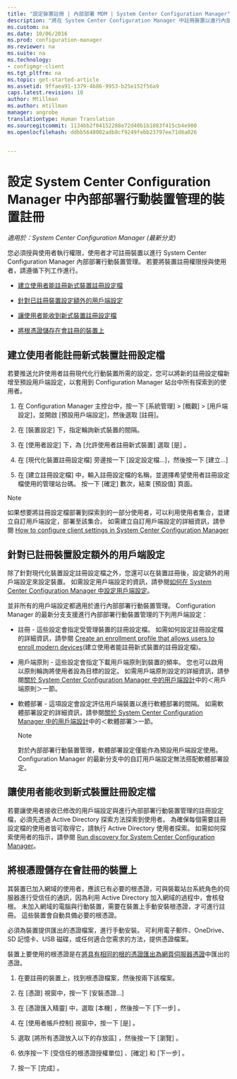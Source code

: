 ```yaml
---
title: "設定裝置註冊 | 內部部署 MDM | System Center Configuration Manager"
description: "將在 System Center Configuration Manager 中註冊裝置以進行內部部署行動裝置管理的權限授與使用者。"
ms.custom: na
ms.date: 10/06/2016
ms.prod: configuration-manager
ms.reviewer: na
ms.suite: na
ms.technology:
- configmgr-client
ms.tgt_pltfrm: na
ms.topic: get-started-article
ms.assetid: 9ffaea91-1379-4b86-9953-b25e152f56a9
caps.latest.revision: 10
author: Mtillman
ms.author: mtillman
manager: angrobe
translationtype: Human Translation
ms.sourcegitcommit: 1134bb2f04152288e72d40b1b1083f415cb4e900
ms.openlocfilehash: ddbb5648002adb8cf9249febb23797ee71d8a026


---
```

# <a name="set-up-device-enrollment-for-on-premises-mobile-device-management-in-system-center-configuration-manager"></a>設定 System Center Configuration Manager 中內部部署行動裝置管理的裝置註冊

*適用於：System Center Configuration Manager (最新分支)*

您必須授與使用者執行權限，使用者才可註冊裝置以進行 System Center Configuration Manager 內部部署行動裝置管理。 若要將裝置註冊權限授與使用者，請遵循下列工作進行。

-   [建立使用者能註冊新式裝置註冊設定檔](#bkmk_createProf)  

-   [針對已註冊裝置設定額外的用戶端設定](#bkmk_addClient)  

-   [讓使用者能收到新式裝置註冊設定檔](#bkmk_enableUsers)  

-   [將根憑證儲存在會註冊的裝置上](#bkmk_storeCert)  

##  <a name="a-namebkmkcreateprofa-create-an-enrollment-profile-that-allows-users-to-enroll-modern-devices"></a><a name="bkmk_createProf"></a> 建立使用者能註冊新式裝置註冊設定檔  
 若要推送允許使用者註冊現代化行動裝置所需的設定，您可以將新的註冊設定檔新增至預設用戶端設定，以套用到 Configuration Manager 站台中所有探索到的使用者。  

1.  在 Configuration Manager 主控台中，按一下 [系統管理] > [概觀] > [用戶端設定]，並開啟 [預設用戶端設定]，然後選取 [註冊]。  

2.  在 [裝置設定] 下，指定輪詢新式裝置的間隔。  

3.  在 [使用者設定] 下，為 [允許使用者註冊新式裝置]  選取 [是] 。  

4.  在 [現代化裝置註冊設定檔] 旁邊按一下 [設定設定檔...]，然後按一下 [建立...]  

5.  在 [建立註冊設定檔] 中，輸入註冊設定檔的名稱，並選擇希望使用者註冊設定檔使用的管理站台碼。 按一下 [確定]  數次，結束 [預設值] 頁面。  

> [!NOTE]  
>  如果想要將註冊設定檔部署到探索到的一部分使用者，可以利用使用者集合，並建立自訂用戶端設定，部署至該集合。 如需建立自訂用戶端設定的詳細資訊，請參閱 [How to configure client settings in System Center Configuration Manager](../../core/clients/deploy/configure-client-settings.md)  

##  <a name="a-namebkmkaddclienta-set-up-additional-client-settings-for-enrolled-devices"></a><a name="bkmk_addClient"></a> 針對已註冊裝置設定額外的用戶端設定  
 除了針對現代化裝置設定註冊設定檔之外，您還可以在裝置註冊後，設定額外的用戶端設定來設定裝置。  如需設定用戶端設定的資訊，請參閱[如何在 System Center Configuration Manager 中設定用戶端設定](../../core/clients/deploy/configure-client-settings.md)。  

 並非所有的用戶端設定都適用於進行內部部署行動裝置管理。 Configuration Manager 的最新分支支援進行內部部署行動裝置管理的下列用戶端設定：  

-   註冊 - 這些設定會指定受管理裝置的註冊設定檔。 如需如何設定註冊設定檔的詳細資訊，請參閱 [Create an enrollment profile that allows users to enroll modern devices](#bkmk_createProf)(建立使用者能註冊新式裝置的註冊設定檔)。  

-   用戶端原則 - 這些設定會指定下載用戶端原則到裝置的頻率。 您也可以啟用以原則輪詢將使用者設為目標的設定。 如需用戶端原則設定的詳細資訊，請參閱[關於 System Center Configuration Manager 中的用戶端設計](../../core/clients/deploy/about-client-settings.md)中的＜用戶端原則＞一節。  

-   軟體部署 - 這項設定會設定評估用戶端裝置以進行軟體部署的間隔。 如需軟體部署設定的詳細資訊，請參閱[關於 System Center Configuration Manager 中的用戶端設計](../../core/clients/deploy/about-client-settings.md)中的＜軟體部署＞一節。  

    > [!NOTE]  
    >  對於內部部署行動裝置管理，軟體部署設定僅能作為預設用戶端設定使用。 Configuration Manager 的最新分支中的自訂用戶端設定無法搭配軟體部署設定。  

##  <a name="a-namebkmkenableusersa-enable-users-to-receive-the-modern-device-enrollment-profile"></a><a name="bkmk_enableUsers"></a> 讓使用者能收到新式裝置註冊設定檔  
 若要讓使用者接收已修改的用戶端設定與進行內部部署行動裝置管理的註冊設定檔，必須先透過 Active Directory 探索方法探索到使用者。 為確保每個需要註冊設定檔的使用者皆可取得它，請執行 Active Directory 使用者探索。 如需如何探索使用者的指示，請參閱 [Run discovery for System Center Configuration Manager](../../core/servers/deploy/configure/run-discovery.md)。  

##  <a name="a-namebkmkstorecerta-store-the-root-certificate-on-devices-to-be-enrolled"></a><a name="bkmk_storeCert"></a> 將根憑證儲存在會註冊的裝置上  
 其裝置已加入網域的使用者，應該已有必要的根憑證，可與裝載站台系統角色的伺服器進行受信任的通訊，因為利用 Active Directory 加入網域的過程中，會核發根。 未加入網域的電腦與行動裝置，需要在裝置上手動安裝根憑證，才可進行註冊。 這些裝置會自動具備必要的根憑證。  

 必須為裝置提供匯出的憑證檔案，進行手動安裝。 可利用電子郵件、OneDrive、SD 記憶卡、USB 磁碟，或任何適合您需求的方法，提供憑證檔案。  

 裝置上要使用的根憑證是在[將具有相同的根的憑證匯出為網頁伺服器憑證](../../mdm/get-started/set-up-certificates-on-premises-mdm.md#bkmk_exportCert)中匯出的憑證。  

1.  在要註冊的裝置上，找到根憑證檔案，然後按兩下該檔案。  

2.  在 [憑證] 視窗中，按一下 [安裝憑證...]  

3.  在 [憑證匯入精靈] 中，選取 [本機] ，然後按一下 [下一步] 。  

4.  在 [使用者帳戶控制] 視窗中，按一下 [是] 。  

5.  選取 [將所有憑證放入以下的存放區] ，然後按一下 [瀏覽] 。  

6.  依序按一下 [受信任的根憑證授權單位] 、[確定] 和 [下一步] 。  

7.  按一下 [完成] 。  



<!--HONumber=Nov16_HO1-->



